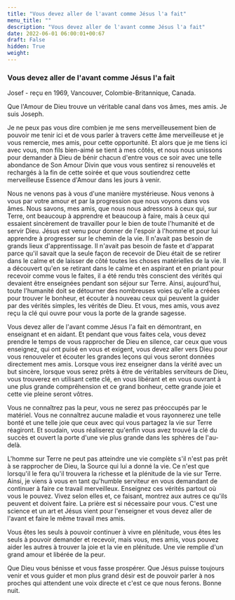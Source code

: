 ```yaml
---
title: "Vous devez aller de l'avant comme Jésus l'a fait"
menu_title: ""
description: "Vous devez aller de l'avant comme Jésus l'a fait"
date: 2022-06-01 06:00:01+00:67
draft: False
hidden: True
weight:
---
```

### Vous devez aller de l'avant comme Jésus l'a fait

Josef - reçu en 1969, Vancouver, Colombie-Britannique, Canada.

Que l'Amour de Dieu trouve un véritable canal dans vos âmes, mes amis. Je suis Joseph.

Je ne peux pas vous dire combien je me sens merveilleusement bien de pouvoir me tenir ici et de vous parler à travers cette âme merveilleuse et je vous remercie, mes amis, pour cette opportunité. Et alors que je me tiens ici avec vous, mon fils bien-aimé se tient à mes côtés, et nous nous unissons pour demander à Dieu de bénir chacun d'entre vous ce soir avec une telle abondance de Son Amour Divin que vous vous sentirez si renouvelés et rechargés à la fin de cette soirée et que vous soutiendrez cette merveilleuse Essence d'Amour dans les jours à venir.

Nous ne venons pas à vous d'une manière mystérieuse. Nous venons à vous par votre amour et par la progression que nous voyons dans vos âmes. Nous savons, mes amis, que nous nous adressons à ceux qui, sur Terre, ont beaucoup à apprendre et beaucoup à faire, mais à ceux qui essaient sincèrement de travailler pour le bien de toute l'humanité et de servir Dieu. Jésus est venu pour donner de l'espoir à l'homme et pour lui apprendre à progresser sur le chemin de la vie. Il n'avait pas besoin de grands lieux d'apprentissage. Il n'avait pas besoin de faste et d'apparat parce qu'il savait que la seule façon de recevoir de Dieu était de se retirer dans le calme et de laisser de côté toutes les choses matérielles de la vie. Il a découvert qu'en se retirant dans le calme et en aspirant et en priant pour recevoir comme vous le faites, il a été rendu très conscient des vérités qui devaient être enseignées pendant son séjour sur Terre. Ainsi, aujourd'hui, toute l'humanité doit se détourner des nombreuses voies qu'elle a créées pour trouver le bonheur, et écouter à nouveau ceux qui peuvent la guider par des vérités simples, les vérités de Dieu. Et vous, mes amis, vous avez reçu la clé qui ouvre pour vous la porte de la grande sagesse.

Vous devez aller de l'avant comme Jésus l'a fait en démontrant, en enseignant et en aidant. Et pendant que vous faites cela, vous devez prendre le temps de vous rapprocher de Dieu en silence, car ceux que vous enseignez, qui ont puisé en vous et exigent, vous devez aller vers Dieu pour vous renouveler et écouter les grandes leçons qui vous seront données directement mes amis. Lorsque vous irez enseigner dans la vérité avec un but sincère, lorsque vous serez prêts à être de véritables serviteurs de Dieu, vous trouverez en utilisant cette clé, en vous libérant et en vous ouvrant à une plus grande compréhension et ce grand bonheur, cette grande joie et cette vie pleine seront vôtres.

Vous ne connaîtrez pas la peur, vous ne serez pas préoccupés par le matériel. Vous ne connaîtrez aucune maladie et vous rayonnerez une telle bonté et une telle joie que ceux avec qui vous partagez la vie sur Terre réagiront. Et soudain, vous réaliserez qu'enfin vous avez trouvé la clé du succès et ouvert la porte d'une vie plus grande dans les sphères de l'au-delà.

L'homme sur Terre ne peut pas atteindre une vie complète s'il n'est pas prêt à se rapprocher de Dieu, la Source qui lui a donné la vie. Ce n'est que lorsqu'il le fera qu'il trouvera la richesse et la plénitude de la vie sur Terre. Ainsi, je viens à vous en tant qu'humble serviteur en vous demandant de continuer à faire ce travail merveilleux. Enseignez ces vérités partout où vous le pouvez. Vivez selon elles et, ce faisant, montrez aux autres ce qu'ils peuvent et doivent faire. La prière est si nécessaire pour vous. C'est une science et un art et Jésus vient pour l'enseigner et vous devez aller de l'avant et faire le même travail mes amis.

Vous êtes les seuls à pouvoir continuer à vivre en plénitude, vous êtes les seuls à pouvoir demander et recevoir, mais vous, mes amis, vous pouvez aider les autres à trouver la joie et la vie en plénitude. Une vie remplie d'un grand amour et libérée de la peur.

Que Dieu vous bénisse et vous fasse prospérer. Que Jésus puisse toujours venir et vous guider et mon plus grand désir est de pouvoir parler à nos proches qui attendent une voix directe et c'est ce que nous ferons.
Bonne nuit.
